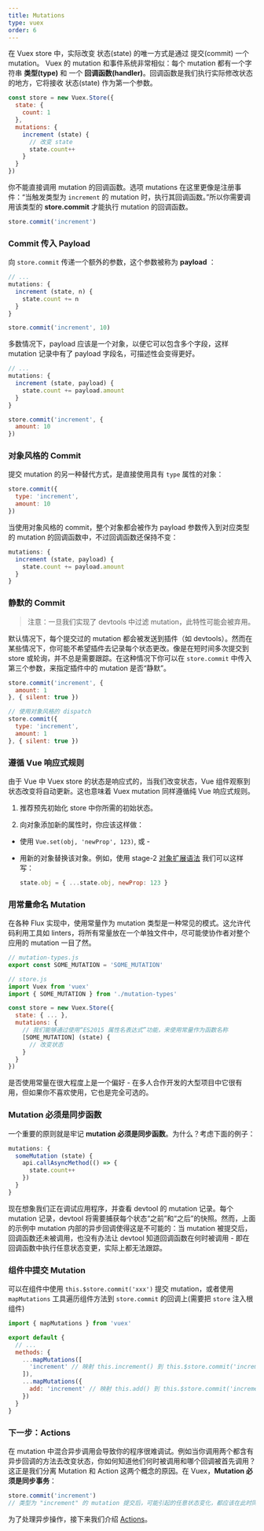 ```yaml
---
title: Mutations
type: vuex
order: 6
---
```


在 Vuex store 中，实际改变 状态(state) 的唯一方式是通过 提交(commit) 一个 mutation。 Vuex 的 mutation 和事件系统非常相似：每个 mutation 都有一个字符串 **类型(type)** 和 一个 **回调函数(handler)**。回调函数是我们执行实际修改状态的地方，它将接收 状态(state) 作为第一个参数。

``` js
const store = new Vuex.Store({
  state: {
    count: 1
  },
  mutations: {
    increment (state) {
      // 改变 state
      state.count++
    }
  }
})
```

你不能直接调用 mutation 的回调函数。选项 mutations 在这里更像是注册事件：“当触发类型为 `increment` 的 mutation 时，执行其回调函数。”所以你需要调用该类型的 **store.commit** 才能执行 mutation 的回调函数。

``` js
store.commit('increment')
```

### Commit 传入 Payload

向 `store.commit` 传递一个额外的参数，这个参数被称为 **payload** ：

``` js
// ...
mutations: {
  increment (state, n) {
    state.count += n
  }
}
```
``` js
store.commit('increment', 10)
```

多数情况下，payload 应该是一个对象，以便它可以包含多个字段，这样 mutation 记录中有了 payload 字段名，可描述性会变得更好。

``` js
// ...
mutations: {
  increment (state, payload) {
    state.count += payload.amount
  }
}
```
``` js
store.commit('increment', {
  amount: 10
})
```

### 对象风格的 Commit

提交 mutation 的另一种替代方式，是直接使用具有 `type` 属性的对象：

``` js
store.commit({
  type: 'increment',
  amount: 10
})
```

当使用对象风格的 commit，整个对象都会被作为 payload 参数传入到对应类型的 mutation 的回调函数中，不过回调函数还保持不变：

``` js
mutations: {
  increment (state, payload) {
    state.count += payload.amount
  }
}
```

### 静默的 Commit

> 注意：一旦我们实现了 devtools 中过滤 mutation，此特性可能会被弃用。

默认情况下，每个提交过的 mutation 都会被发送到插件（如 devtools）。然而在某些情况下，你可能不希望插件去记录每个状态更改。像是在短时间多次提交到 store 或轮询，并不总是需要跟踪。在这种情况下你可以在 `store.commit` 中传入第三个参数，来指定插件中的 mutation 是否“静默”。

``` js
store.commit('increment', {
  amount: 1
}, { silent: true })

// 使用对象风格的 dispatch
store.commit({
  type: 'increment',
  amount: 1
}, { silent: true })
```

### 遵循 Vue 响应式规则

由于 Vue 中 Vuex store 的状态是响应式的，当我们改变状态，Vue 组件观察到状态改变将自动更新。这也意味着 Vuex mutation 同样遵循纯 Vue 响应式规则。

1. 推荐预先初始化 store 中你所需的初始状态。

2. 向对象添加新的属性时，你应该这样做：

  - 使用 `Vue.set(obj, 'newProp', 123)`, 或 -

  - 用新的对象替换该对象。例如，使用 stage-2 [对象扩展语法](https://github.com/sebmarkbage/ecmascript-rest-spread) 我们可以这样写：

    ``` js
    state.obj = { ...state.obj, newProp: 123 }
    ```

### 用常量命名 Mutation

在各种 Flux 实现中，使用常量作为 mutation 类型是一种常见的模式。这允许代码利用工具如 linters，将所有常量放在一个单独文件中，尽可能使协作者对整个应用的 mutation 一目了然。

``` js
// mutation-types.js
export const SOME_MUTATION = 'SOME_MUTATION'
```

``` js
// store.js
import Vuex from 'vuex'
import { SOME_MUTATION } from './mutation-types'

const store = new Vuex.Store({
  state: { ... },
  mutations: {
    // 我们能够通过使用“ES2015 属性名表达式”功能，来使用常量作为函数名称
    [SOME_MUTATION] (state) {
      // 改变状态
    }
  }
})
```

是否使用常量在很大程度上是一个偏好 - 在多人合作开发的大型项目中它很有用，但如果你不喜欢使用，它也是完全可选的。

### Mutation 必须是同步函数

一个重要的原则就是牢记 **mutation 必须是同步函数**。为什么？考虑下面的例子：

``` js
mutations: {
  someMutation (state) {
    api.callAsyncMethod(() => {
      state.count++
    })
  }
}
```

现在想象我们正在调试应用程序，并查看 devtool 的 mutation 记录。每个 mutation 记录，devtool 将需要捕获每个状态“之前”和“之后”的快照。然而，上面的示例中 mutation 内部的异步回调使得这是不可能的：当 mutation 被提交后，回调函数还未被调用，也没有办法让 devtool 知道回调函数在何时被调用 - 即在回调函数中执行任意状态变更，实际上都无法跟踪。

### 组件中提交 Mutation

可以在组件中使用 `this.$store.commit('xxx')` 提交 mutation，或者使用 `mapMutations` 工具遍历组件方法到 `store.commit` 的回调上(需要把 `store` 注入根组件)

``` js
import { mapMutations } from 'vuex'

export default {
  // ...
  methods: {
    ...mapMutations([
      'increment' // 映射 this.increment() 到 this.$store.commit('increment')
    ]),
    ...mapMutations({
      add: 'increment' // 映射 this.add() 到 this.$store.commit('increment')
    })
  }
}
```

### 下一步：Actions

在 mutation 中混合异步调用会导致你的程序很难调试。例如当你调用两个都含有异步回调的方法去改变状态，你如何知道他们何时被调用和哪个回调被首先调用？这正是我们分离 Mutation 和 Action 这两个概念的原因。在 Vuex，**Mutation 必须是同步事务**：

``` js
store.commit('increment')
// 类型为 "increment" 的 mutation 提交后，可能引起的任意状态变化，都应该在此时同步完成
```

为了处理异步操作，接下来我们介绍 [Actions](actions.html)。
